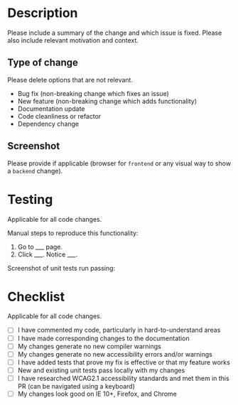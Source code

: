 # Description

Please include a summary of the change and which issue is fixed. Please also include relevant motivation and context.

## Type of change

Please delete options that are not relevant.

- Bug fix (non-breaking change which fixes an issue)
- New feature (non-breaking change which adds functionality)
- Documentation update
- Code cleanliness or refactor
- Dependency change

## Screenshot

Please provide if applicable (browser for `frontend` or any visual way to show a `backend` change).

# Testing

Applicable for all code changes.

Manual steps to reproduce this functionality:

1.  Go to \_\_\_ page.
2.  Click \_\_\_. Notice \_\_\_.

Screenshot of unit tests run passing:

# Checklist

Applicable for all code changes.

- [ ] I have commented my code, particularly in hard-to-understand areas
- [ ] I have made corresponding changes to the documentation
- [ ] My changes generate no new compiler warnings
- [ ] My changes generate no new accessibility errors and/or warnings
- [ ] I have added tests that prove my fix is effective or that my feature works
- [ ] New and existing unit tests pass locally with my changes
- [ ] I have researched WCAG2.1 accessibility standards and met them in this PR (can be navigated using a keyboard)
- [ ] My changes look good on IE 10+, Firefox, and Chrome
